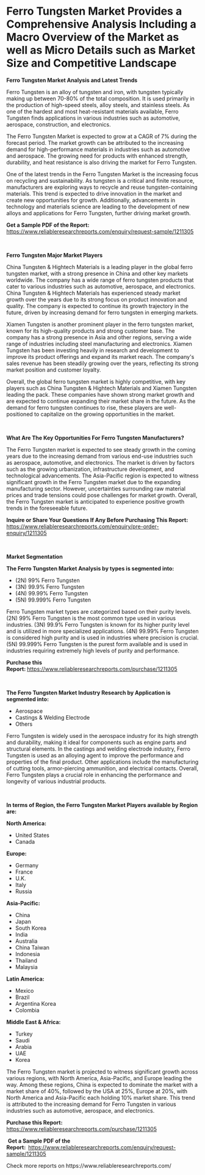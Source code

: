<p><h1>Ferro Tungsten Market Provides a Comprehensive Analysis Including a Macro Overview of the Market as well as Micro Details such as Market Size and Competitive Landscape</h1></p><p><strong>Ferro Tungsten Market Analysis and Latest Trends</strong></p>
<p><p>Ferro Tungsten is an alloy of tungsten and iron, with tungsten typically making up between 70-80% of the total composition. It is used primarily in the production of high-speed steels, alloy steels, and stainless steels. As one of the hardest and most heat-resistant materials available, Ferro Tungsten finds applications in various industries such as automotive, aerospace, construction, and electronics.</p><p>The Ferro Tungsten Market is expected to grow at a CAGR of 7% during the forecast period. The market growth can be attributed to the increasing demand for high-performance materials in industries such as automotive and aerospace. The growing need for products with enhanced strength, durability, and heat resistance is also driving the market for Ferro Tungsten.</p><p>One of the latest trends in the Ferro Tungsten Market is the increasing focus on recycling and sustainability. As tungsten is a critical and finite resource, manufacturers are exploring ways to recycle and reuse tungsten-containing materials. This trend is expected to drive innovation in the market and create new opportunities for growth. Additionally, advancements in technology and materials science are leading to the development of new alloys and applications for Ferro Tungsten, further driving market growth.</p></p>
<p><strong>Get a Sample PDF of the Report:&nbsp;</strong> <a href="https://www.reliableresearchreports.com/enquiry/request-sample/1211305">https://www.reliableresearchreports.com/enquiry/request-sample/1211305</a></p>
<p>&nbsp;</p>
<p><strong>Ferro Tungsten Major Market Players</strong></p>
<p><p>China Tungsten & Hightech Materials is a leading player in the global ferro tungsten market, with a strong presence in China and other key markets worldwide. The company has a wide range of ferro tungsten products that cater to various industries such as automotive, aerospace, and electronics. China Tungsten & Hightech Materials has experienced steady market growth over the years due to its strong focus on product innovation and quality. The company is expected to continue its growth trajectory in the future, driven by increasing demand for ferro tungsten in emerging markets.</p><p>Xiamen Tungsten is another prominent player in the ferro tungsten market, known for its high-quality products and strong customer base. The company has a strong presence in Asia and other regions, serving a wide range of industries including steel manufacturing and electronics. Xiamen Tungsten has been investing heavily in research and development to improve its product offerings and expand its market reach. The company's sales revenue has been steadily growing over the years, reflecting its strong market position and customer loyalty.</p><p>Overall, the global ferro tungsten market is highly competitive, with key players such as China Tungsten & Hightech Materials and Xiamen Tungsten leading the pack. These companies have shown strong market growth and are expected to continue expanding their market share in the future. As the demand for ferro tungsten continues to rise, these players are well-positioned to capitalize on the growing opportunities in the market.</p></p>
<p>&nbsp;</p>
<p><strong>What Are The Key Opportunities For Ferro Tungsten Manufacturers?</strong></p>
<p><p>The Ferro Tungsten market is expected to see steady growth in the coming years due to the increasing demand from various end-use industries such as aerospace, automotive, and electronics. The market is driven by factors such as the growing urbanization, infrastructure development, and technological advancements. The Asia-Pacific region is expected to witness significant growth in the Ferro Tungsten market due to the expanding manufacturing sector. However, uncertainties surrounding raw material prices and trade tensions could pose challenges for market growth. Overall, the Ferro Tungsten market is anticipated to experience positive growth trends in the foreseeable future.</p></p>
<p><strong>Inquire or Share Your Questions If Any Before Purchasing This Report:</strong> <a href="https://www.reliableresearchreports.com/enquiry/pre-order-enquiry/1211305">https://www.reliableresearchreports.com/enquiry/pre-order-enquiry/1211305</a></p>
<p>&nbsp;</p>
<p><strong>Market Segmentation</strong></p>
<p><strong>The Ferro Tungsten Market Analysis by types is segmented into:</strong></p>
<p><ul><li>(2N) 99% Ferro Tungsten</li><li>(3N) 99.9% Ferro Tungsten</li><li>(4N) 99.99% Ferro Tungsten</li><li>(5N) 99.999% Ferro Tungsten</li></ul></p>
<p><p>Ferro Tungsten market types are categorized based on their purity levels. (2N) 99% Ferro Tungsten is the most common type used in various industries. (3N) 99.9% Ferro Tungsten is known for its higher purity level and is utilized in more specialized applications. (4N) 99.99% Ferro Tungsten is considered high purity and is used in industries where precision is crucial. (5N) 99.999% Ferro Tungsten is the purest form available and is used in industries requiring extremely high levels of purity and performance.</p></p>
<p><strong>Purchase this Report:&nbsp;</strong><a href="https://www.reliableresearchreports.com/purchase/1211305">https://www.reliableresearchreports.com/purchase/1211305</a></p>
<p>&nbsp;</p>
<p><strong>The Ferro Tungsten Market Industry Research by Application is segmented into:</strong></p>
<p><ul><li>Aerospace</li><li>Castings & Welding Electrode</li><li>Others</li></ul></p>
<p><p>Ferro Tungsten is widely used in the aerospace industry for its high strength and durability, making it ideal for components such as engine parts and structural elements. In the castings and welding electrode industry, Ferro Tungsten is used as an alloying agent to improve the performance and properties of the final product. Other applications include the manufacturing of cutting tools, armor-piercing ammunition, and electrical contacts. Overall, Ferro Tungsten plays a crucial role in enhancing the performance and longevity of various industrial products.</p></p>
<p>&nbsp;</p>
<p><strong>In terms of Region, the Ferro Tungsten Market Players available by Region are:</strong></p>
<p>
    <p> <strong> North America: </strong>
        <ul>
            <li>United States</li>
            <li>Canada</li>
        </ul>
        </p> 
    <p> <strong> Europe: </strong>
        <ul>
            <li>Germany</li>
            <li>France</li>
            <li>U.K.</li>
            <li>Italy</li>
            <li>Russia</li>
        </ul>
        </p> 
    <p> <strong> Asia-Pacific: </strong>
        <ul>
            <li>China</li>
            <li>Japan</li>
            <li>South Korea</li>
            <li>India</li>
            <li>Australia</li>
            <li>China Taiwan</li>
            <li>Indonesia</li>
            <li>Thailand</li>
            <li>Malaysia</li>
        </ul>
        </p> 
    <p> <strong> Latin America: </strong>
        <ul>
            <li>Mexico</li>
            <li>Brazil</li>
            <li>Argentina Korea</li>
            <li>Colombia</li>
        </ul>
        </p> 
    <p> <strong> Middle East & Africa: </strong>
        <ul>
            <li>Turkey</li>
            <li>Saudi</li>
            <li>Arabia</li>
            <li>UAE</li>
            <li>Korea</li>
        </ul>
    </p>
    </p>
<p><p>The Ferro Tungsten market is projected to witness significant growth across various regions, with North America, Asia-Pacific, and Europe leading the way. Among these regions, China is expected to dominate the market with a market share of 40%, followed by the USA at 25%, Europe at 20%, with North America and Asia-Pacific each holding 10% market share. This trend is attributed to the increasing demand for Ferro Tungsten in various industries such as automotive, aerospace, and electronics.</p></p>
<p><strong>Purchase this Report: </strong><a href="https://www.reliableresearchreports.com/purchase/1211305">https://www.reliableresearchreports.com/purchase/1211305</a></p>
<p>&nbsp;<strong>Get a Sample PDF of the Report:&nbsp;&nbsp;</strong><a href="https://www.reliableresearchreports.com/enquiry/request-sample/1211305">https://www.reliableresearchreports.com/enquiry/request-sample/1211305</a></p>
<p><strong></strong></p>
<p>Check more reports on https://www.reliableresearchreports.com/</p>